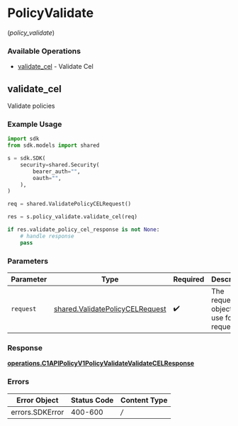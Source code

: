 # PolicyValidate
(*policy_validate*)

### Available Operations

* [validate_cel](#validate_cel) - Validate Cel

## validate_cel

Validate policies

### Example Usage

```python
import sdk
from sdk.models import shared

s = sdk.SDK(
    security=shared.Security(
        bearer_auth="",
        oauth="",
    ),
)

req = shared.ValidatePolicyCELRequest()

res = s.policy_validate.validate_cel(req)

if res.validate_policy_cel_response is not None:
    # handle response
    pass
```

### Parameters

| Parameter                                                                          | Type                                                                               | Required                                                                           | Description                                                                        |
| ---------------------------------------------------------------------------------- | ---------------------------------------------------------------------------------- | ---------------------------------------------------------------------------------- | ---------------------------------------------------------------------------------- |
| `request`                                                                          | [shared.ValidatePolicyCELRequest](../../models/shared/validatepolicycelrequest.md) | :heavy_check_mark:                                                                 | The request object to use for the request.                                         |


### Response

**[operations.C1APIPolicyV1PolicyValidateValidateCELResponse](../../models/operations/c1apipolicyv1policyvalidatevalidatecelresponse.md)**
### Errors

| Error Object    | Status Code     | Content Type    |
| --------------- | --------------- | --------------- |
| errors.SDKError | 400-600         | */*             |

